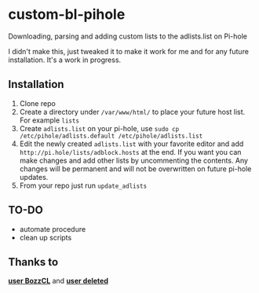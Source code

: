 # custom-bl-pihole
Downloading, parsing and adding custom lists to the adlists.list on Pi-hole

I didn't make this, just tweaked it to make it work for me and for any future installation. It's a work in progress.

## Installation

1. Clone repo
2. Create a directory under `/var/www/html/` to place your future host list. For example `lists`
3. Create `adlists.list` on your pi-hole, use `sudo cp /etc/pihole/adlists.default /etc/pihole/adlists.list`
4. Edit the newly created `adlists.list` with your favorite editor and add `http://pi.hole/lists/adblock.hosts` at the end. If you want you can make changes and add other lists by uncommenting the contents. Any changes will be permanent and will not be overwritten on future pi-hole updates.
5. From your repo just run `update_adlists`

## TO-DO
* automate procedure
* clean up scripts

## Thanks to
[**user BozzCL**](https://www.reddit.com/user/BozzCL/) and [**user deleted**](https://www.reddit.com/r/pihole/comments/59t5ft/is_there_a_newbfriendly_complete_guide_for_adding/d9cole7/)
